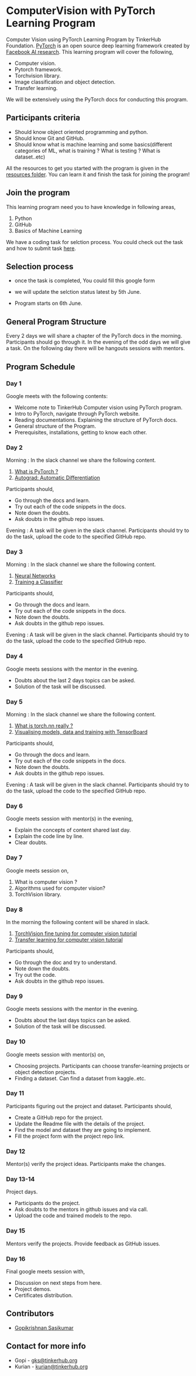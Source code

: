 # ComputerVision with PyTorch Learning Program
Computer Vision using PyTorch Learning Program by TinkerHub Foundation. [PyTorch](https://pytorch.org) is an open source deep learning framework created by [Facebook AI research](https://ai.facebook.com). This learning program will cover the following,   

* Computer vision. 
* Pytorch framework. 
* Torchvision library. 
* Image classification and object detection. 
* Transfer learning. 

We will be extensively using the PyTorch docs for conducting this program. 

## Participants criteria 
* Should know object oriented programming and python. 
* Should know Git and GitHub. 
* Should know what is machine learning and some basics(different categories of ML, what is training ? What  is testing ? What is dataset..etc)

All the resources to get you started with the program is given in the [resources folder](https://github.com/tinkerhub-org/ComputerVision-with-PyTorch-Learning-Program/tree/master/resources). You can learn it and finish the task for joining the program!

## Join the program
This learning program need you to have knowledge in following areas,
1. Python
2. GitHub
3. Basics of Machine Learning

We have a coding task for selction process. You could check out the task and how to submit task [here](https://github.com/tinkerhub-org/ComputerVision-with-PyTorch-Learning-Program/tree/master/Tasks/registration_task). 

## Selection process

- once the task is completed, You could fill this google form

- we will update the selction status latest by 5th June. 

- Program starts on 6th June.

## General Program Structure 
Every 2 days we will share a chapter of the PyTorch docs in the morning. Participants should go through it. In the evening of the odd days we will give a task. On the following day there will be hangouts sessions with mentors. 



## Program Schedule
### Day 1

Google meets with the following contents:

* Welcome note to TinkerHub Computer vision using PyTorch program. 
* Intro to PyTorch, navigate through PyTorch website.
* Reading documentations. Explaining the structure of PyTorch docs. 
* General structure of the Program.
* Prerequisites, installations, getting to know each other. 

### Day 2
Morning : In the slack channel we share the following content. 

1. [What is PyTorch ?](https://pytorch.org/tutorials/beginner/blitz/tensor_tutorial.html#sphx-glr-beginner-blitz-tensor-tutorial-py) 
2. [Autograd: Automatic Differentiation](https://pytorch.org/tutorials/beginner/blitz/autograd_tutorial.html#sphx-glr-beginner-blitz-autograd-tutorial-py)


Participants should,

* Go through the docs and learn.  
* Try out each of the code snippets in the docs. 
* Note down the doubts. 
* Ask doubts in the github repo issues. 


Evening : A task will be given in the slack channel. Participants should try to do the task, upload the code to the specified GitHub repo. 

### Day 3
Morning : In the slack channel we share the following content. 

1. [Neural Networks](https://pytorch.org/tutorials/beginner/blitz/neural_networks_tutorial.html#sphx-glr-beginner-blitz-neural-networks-tutorial-py) 
2. [Training a Classifier](https://pytorch.org/tutorials/beginner/blitz/cifar10_tutorial.html#sphx-glr-beginner-blitz-cifar10-tutorial-py) 


Participants should,

* Go through the docs and learn.  
* Try out each of the code snippets in the docs. 
* Note down the doubts. 
* Ask doubts in the github repo issues. 


Evening : A task will be given in the slack channel. Participants should try to do the task, upload the code to the specified GitHub repo. 

### Day 4
Google meets sessions with the mentor in the evening. 

* Doubts about the last 2 days topics can be asked. 
* Solution of the task will be discussed. 


### Day 5
Morning : In the slack channel we share the following content.

1. [What is torch.nn really ?](https://pytorch.org/tutorials/beginner/nn_tutorial.html) 
2. [Visualising models, data and training with TensorBoard](https://pytorch.org/tutorials/intermediate/tensorboard_tutorial.html) 

Participants should,

* Go through the docs and learn.  
* Try out each of the code snippets in the docs. 
* Note down the doubts. 
* Ask doubts in the github repo issues. 


Evening : A task will be given in the slack channel. Participants should try to do the task, upload the code to the specified GitHub repo. 

### Day 6
Google meets session with mentor(s) in the evening,

* Explain the concepts of content shared last day. 
* Explain the code line by line. 
* Clear doubts. 

### Day 7
Google meets session on,

1. What is computer vision ?
2. Algorithms used for computer vision?
3. TorchVision library. 

### Day 8
In the morning the following content will be shared in slack. 


1. [TorchVision fine tuning for computer vision tutorial](https://pytorch.org/tutorials/intermediate/torchvision_tutorial.html)
2. [Transfer learning for computer vision tutorial](https://pytorch.org/tutorials/beginner/transfer_learning_tutorial.html)


Participants should,

* Go through the doc and try to understand. 
* Note down the doubts. 
* Try out the code. 
* Ask doubts in the github repo issues. 

### Day 9
Google meets sessions with the mentor in the evening. 

* Doubts about the last days topics can be asked. 
* Solution of the task will be discussed.



### Day 10
Google meets session with mentor(s) on,

* Choosing projects. Participants can choose transfer-learning projects or object detection projects. 
* Finding a dataset. Can find a dataset from kaggle..etc. 

### Day 11
Participants figuring out the project and dataset. 
Participants should,

* Create a GitHub repo for the project. 
* Update the Readme file with the details of the project. 
* Find the model and dataset they are going to implement. 
* Fill the project form with the project repo link. 

### Day 12
Mentor(s) verify the project ideas. Participants make the changes. 

### Day 13-14
Project days. 

* Participants do the project.
* Ask doubts to the mentors in github issues and via call. 
* Upload the code and trained models to the repo. 

### Day 15
Mentors verify the projects. Provide feedback as GitHub issues. 

### Day 16
Final google meets session with,
* Discussion on next steps from here. 
* Project demos. 
* Certificates distribution. 


## Contributors 

- [Gopikrishnan Sasikumar](https://github.com/GopikrishnanSasikumar)

## Contact for more info

- Gopi - gks@tinkerhub.org
- Kurian - kurian@tinkerhub.org
